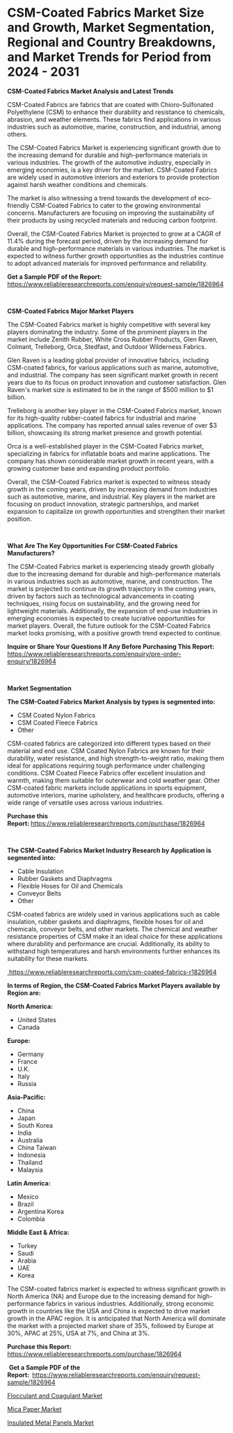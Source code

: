 <p><h1>CSM-Coated Fabrics Market Size and Growth, Market Segmentation, Regional and Country Breakdowns, and Market Trends for Period from 2024 -  2031</h1></p><p><strong>CSM-Coated Fabrics Market Analysis and Latest Trends</strong></p>
<p><p>CSM-Coated Fabrics are fabrics that are coated with Chioro-Sulfonated Polyethylene (CSM) to enhance their durability and resistance to chemicals, abrasion, and weather elements. These fabrics find applications in various industries such as automotive, marine, construction, and industrial, among others.</p><p>The CSM-Coated Fabrics Market is experiencing significant growth due to the increasing demand for durable and high-performance materials in various industries. The growth of the automotive industry, especially in emerging economies, is a key driver for the market. CSM-Coated Fabrics are widely used in automotive interiors and exteriors to provide protection against harsh weather conditions and chemicals.</p><p>The market is also witnessing a trend towards the development of eco-friendly CSM-Coated Fabrics to cater to the growing environmental concerns. Manufacturers are focusing on improving the sustainability of their products by using recycled materials and reducing carbon footprint.</p><p>Overall, the CSM-Coated Fabrics Market is projected to grow at a CAGR of 11.4% during the forecast period, driven by the increasing demand for durable and high-performance materials in various industries. The market is expected to witness further growth opportunities as the industries continue to adopt advanced materials for improved performance and reliability.</p></p>
<p><strong>Get a Sample PDF of the Report:&nbsp;</strong> <a href="https://www.reliableresearchreports.com/enquiry/request-sample/1826964">https://www.reliableresearchreports.com/enquiry/request-sample/1826964</a></p>
<p>&nbsp;</p>
<p><strong>CSM-Coated Fabrics Major Market Players</strong></p>
<p><p>The CSM-Coated Fabrics market is highly competitive with several key players dominating the industry. Some of the prominent players in the market include Zenith Rubber, White Cross Rubber Products, Glen Raven, Colmant, Trelleborg, Orca, Stedfast, and Outdoor Wilderness Fabrics.</p><p>Glen Raven is a leading global provider of innovative fabrics, including CSM-coated fabrics, for various applications such as marine, automotive, and industrial. The company has seen significant market growth in recent years due to its focus on product innovation and customer satisfaction. Glen Raven's market size is estimated to be in the range of $500 million to $1 billion.</p><p>Trelleborg is another key player in the CSM-Coated Fabrics market, known for its high-quality rubber-coated fabrics for industrial and marine applications. The company has reported annual sales revenue of over $3 billion, showcasing its strong market presence and growth potential.</p><p>Orca is a well-established player in the CSM-Coated Fabrics market, specializing in fabrics for inflatable boats and marine applications. The company has shown considerable market growth in recent years, with a growing customer base and expanding product portfolio.</p><p>Overall, the CSM-Coated Fabrics market is expected to witness steady growth in the coming years, driven by increasing demand from industries such as automotive, marine, and industrial. Key players in the market are focusing on product innovation, strategic partnerships, and market expansion to capitalize on growth opportunities and strengthen their market position.</p></p>
<p>&nbsp;</p>
<p><strong>What Are The Key Opportunities For CSM-Coated Fabrics Manufacturers?</strong></p>
<p><p>The CSM-Coated Fabrics market is experiencing steady growth globally due to the increasing demand for durable and high-performance materials in various industries such as automotive, marine, and construction. The market is projected to continue its growth trajectory in the coming years, driven by factors such as technological advancements in coating techniques, rising focus on sustainability, and the growing need for lightweight materials. Additionally, the expansion of end-use industries in emerging economies is expected to create lucrative opportunities for market players. Overall, the future outlook for the CSM-Coated Fabrics market looks promising, with a positive growth trend expected to continue.</p></p>
<p><strong>Inquire or Share Your Questions If Any Before Purchasing This Report:</strong> <a href="https://www.reliableresearchreports.com/enquiry/pre-order-enquiry/1826964">https://www.reliableresearchreports.com/enquiry/pre-order-enquiry/1826964</a></p>
<p>&nbsp;</p>
<p><strong>Market Segmentation</strong></p>
<p><strong>The CSM-Coated Fabrics Market Analysis by types is segmented into:</strong></p>
<p><ul><li>CSM Coated Nylon Fabrics</li><li>CSM Coated Fleece Fabrics</li><li>Other</li></ul></p>
<p><p>CSM-coated fabrics are categorized into different types based on their material and end use. CSM Coated Nylon Fabrics are known for their durability, water resistance, and high strength-to-weight ratio, making them ideal for applications requiring tough performance under challenging conditions. CSM Coated Fleece Fabrics offer excellent insulation and warmth, making them suitable for outerwear and cold weather gear. Other CSM-coated fabric markets include applications in sports equipment, automotive interiors, marine upholstery, and healthcare products, offering a wide range of versatile uses across various industries.</p></p>
<p><strong>Purchase this Report:&nbsp;</strong><a href="https://www.reliableresearchreports.com/purchase/1826964">https://www.reliableresearchreports.com/purchase/1826964</a></p>
<p>&nbsp;</p>
<p><strong>The CSM-Coated Fabrics Market Industry Research by Application is segmented into:</strong></p>
<p><ul><li>Cable Insulation</li><li>Rubber Gaskets and Diaphragms</li><li>Flexible Hoses for Oil and Chemicals</li><li>Conveyor Belts</li><li>Other</li></ul></p>
<p><p>CSM-coated fabrics are widely used in various applications such as cable insulation, rubber gaskets and diaphragms, flexible hoses for oil and chemicals, conveyor belts, and other markets. The chemical and weather resistance properties of CSM make it an ideal choice for these applications where durability and performance are crucial. Additionally, its ability to withstand high temperatures and harsh environments further enhances its suitability for these markets.</p></p>
<p><a href="https://www.reliableresearchreports.com/csm-coated-fabrics-r1826964">&nbsp;https://www.reliableresearchreports.com/csm-coated-fabrics-r1826964</a></p>
<p><strong>In terms of Region, the CSM-Coated Fabrics Market Players available by Region are:</strong></p>
<p>
    <p> <strong> North America: </strong>
        <ul>
            <li>United States</li>
            <li>Canada</li>
        </ul>
        </p> 
    <p> <strong> Europe: </strong>
        <ul>
            <li>Germany</li>
            <li>France</li>
            <li>U.K.</li>
            <li>Italy</li>
            <li>Russia</li>
        </ul>
        </p> 
    <p> <strong> Asia-Pacific: </strong>
        <ul>
            <li>China</li>
            <li>Japan</li>
            <li>South Korea</li>
            <li>India</li>
            <li>Australia</li>
            <li>China Taiwan</li>
            <li>Indonesia</li>
            <li>Thailand</li>
            <li>Malaysia</li>
        </ul>
        </p> 
    <p> <strong> Latin America: </strong>
        <ul>
            <li>Mexico</li>
            <li>Brazil</li>
            <li>Argentina Korea</li>
            <li>Colombia</li>
        </ul>
        </p> 
    <p> <strong> Middle East & Africa: </strong>
        <ul>
            <li>Turkey</li>
            <li>Saudi</li>
            <li>Arabia</li>
            <li>UAE</li>
            <li>Korea</li>
        </ul>
    </p>
    </p>
<p><p>The CSM-coated fabrics market is expected to witness significant growth in North America (NA) and Europe due to the increasing demand for high-performance fabrics in various industries. Additionally, strong economic growth in countries like the USA and China is expected to drive market growth in the APAC region. It is anticipated that North America will dominate the market with a projected market share of 35%, followed by Europe at 30%, APAC at 25%, USA at 7%, and China at 3%.</p></p>
<p><strong>Purchase this Report: </strong><a href="https://www.reliableresearchreports.com/purchase/1826964">https://www.reliableresearchreports.com/purchase/1826964</a></p>
<p>&nbsp;<strong>Get a Sample PDF of the Report:&nbsp;&nbsp;</strong><a href="https://www.reliableresearchreports.com/enquiry/request-sample/1826964">https://www.reliableresearchreports.com/enquiry/request-sample/1826964</a></p>
<p><strong></strong></p>
<p><p><a href="https://medium.com/@florianwolf42/global-flocculant-and-coagulant-market-size-and-market-trends-analysis-by-regional-outlook-f70db1725f94">Flocculant and Coagulant Market</a></p><p><a href="https://medium.com/@natoshajacobsk69/mica-paper-market-a-global-and-regional-analysis-focus-on-region-country-level-analysis-and-7c4dd16ad039">Mica Paper Market</a></p><p><a href="https://medium.com/@mdmasty/insulated-metal-panels-market-report-by-product-type-insulated-metal-wall-panels-insulated-metal-0946b6025cdd">Insulated Metal Panels Market</a></p></p>